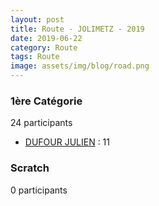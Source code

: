 ```yaml
---
layout: post
title: Route - JOLIMETZ - 2019
date: 2019-06-22
category: Route
tags: Route
image: assets/img/blog/road.png
---
```


### 1ère Catégorie
24 participants
- [DUFOUR JULIEN](https://teamspecializedlille.cc/coureurs/dufourjulien) : 11

### Scratch
0 participants
